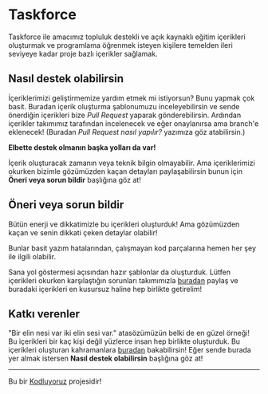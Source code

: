 # Taskforce

Taskforce ile amacımız topluluk destekli ve açık kaynaklı eğitim içerikleri oluşturmak ve programlama öğrenmek isteyen kişilere temelden ileri seviyeye kadar proje bazlı içerikler sağlamak.

## Nasıl destek olabilirsin

İçeriklerimizi geliştirmemize yardım etmek mi istiyorsun? Bunu yapmak çok basit. Buradan içerik oluşturma şablonumuzu inceleyebilirsin ve sende önerdiğin içerikleri bize *Pull Request* yaparak gönderebilirsin. Ardından içerikler takımımız tarafından incelenecek ve eğer onaylanırsa ama branch'e eklenecek! (Buradan *Pull Request nasıl yapılır?* yazımıza göz atabilirsin.)

**Elbette destek olmanın başka yolları da var!**

İçerik oluşturacak zamanın veya teknik bilgin olmayabilir. Ama içeriklerimizi okurken bizimle gözümüzden kaçan detayları paylaşabilirsin bunun için **Öneri veya sorun bildir** başlığına göz at! 

## Öneri veya sorun bildir

Bütün enerji ve dikkatimizle bu içerikleri oluşturduk! Ama gözümüzden kaçan ve senin dikkati çeken detaylar olabilir! 

Bunlar basit yazım hatalarından, çalışmayan kod parçalarına hemen her şey ile ilgili olabilir. 

Sana yol göstermesi açısından hazır şablonlar da oluşturduk. Lütfen içerikleri okurken karşılaştığın sorunları takımımızla [buradan](https://github.com/Kodluyoruz/taskforce/issues/new/choose) paylaş ve buradaki içerikleri en kusursuz haline hep birlikte getirelim!

## Katkı verenler

"Bir elin nesi var iki elin sesi var." atasözümüzün belki de en güzel örneği! Bu içerikleri bir kaç kişi değil yüzlerce insan hep birlikte oluşturduk. Bu içerikleri oluşturan kahramanlara [buradan](https://github.com/Kodluyoruz/taskforce/graphs/contributors) bakabilirsin! Eğer sende burada yer almak istersen **Nasıl destek olabilirsin** başlığına göz at!

---

Bu bir [Kodluyoruz](http://kodluyoruz.org) projesidir!

